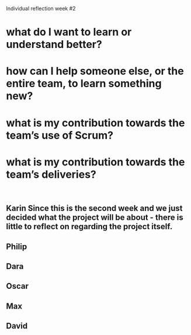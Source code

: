 Individual reflection week #2


<h1>what do I want to learn or understand better?</h>
<h1>how can I help someone else, or the entire team, to learn something new?</h>
<h1>what is my contribution towards the team’s use of Scrum?</h>
<h1>what is my contribution towards the team’s deliveries?</h>
<br>
<br>
<h2>Karin</h> 
    Since this is the second week and we just decided what the project will be about - there is little to reflect on regarding the project itself. 
<br>
<h2>Philip</h>
<br>
<h2>Dara</h>
<br>
<h2>Oscar</h>
<br>
<h2>Max</h>
<br>
<h2>David</h>
<br>

